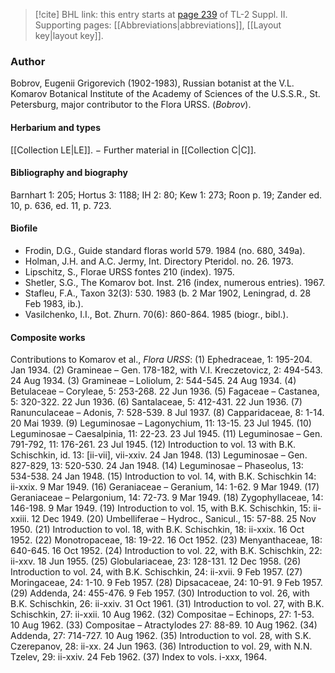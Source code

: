 > [!cite] BHL link: this entry starts at [page 239](https://www.biodiversitylibrary.org/item/103859#page/249/mode/1up) of TL-2 Suppl. II.
> Supporting pages: [[Abbreviations|abbreviations]], [[Layout key|layout key]].

### Author

Bobrov, Eugenii Grigorevich (1902-1983), Russian botanist at the V.L. Komarov Botanical Institute of the Academy of Sciences of the U.S.S.R., St. Petersburg, major contributor to the Flora URSS. (*Bobrov*).

#### Herbarium and types

[[Collection LE|LE]]. − Further material in [[Collection C|C]].

#### Bibliography and biography

Barnhart 1: 205; Hortus 3: 1188; IH 2: 80; Kew 1: 273; Roon p. 19; Zander ed. 10, p. 636, ed. 11, p. 723.

#### Biofile

- Frodin, D.G., Guide standard floras world 579. 1984 (no. 680, 349a).
- Holman, J.H. and A.C. Jermy, Int. Directory Pteridol. no. 26. 1973.
- Lipschitz, S., Florae URSS fontes 210 (index). 1975.
- Shetler, S.G., The Komarov bot. Inst. 216 (index, numerous entries). 1967.
- Stafleu, F.A., Taxon 32(3): 530. 1983 (b. 2 Mar 1902, Leningrad, d. 28 Feb 1983, ib.).
- Vasilchenko, I.I., Bot. Zhurn. 70(6): 860-864. 1985 (biogr., bibl.).

#### Composite works

Contributions to Komarov et al., *Flora URSS*:
(1) Ephedraceae, 1: 195-204. Jan 1934.
(2) Gramineae – Gen. 178-182, with V.I. Kreczetovicz, 2: 494-543. 24 Aug 1934.
(3) Gramineae – Loliolum, 2: 544-545. 24 Aug 1934.
(4) Betulaceae – Coryleae, 5: 253-268. 22 Jun 1936.
(5) Fagaceae – Castanea, 5: 320-322. 22 Jun 1936.
(6) Santalaceae, 5: 412-431. 22 Jun 1936.
(7) Ranunculaceae – Adonis, 7: 528-539. 8 Jul 1937.
(8) Capparidaceae, 8: 1-14. 20 Mai 1939.
(9) Leguminosae – Lagonychium, 11: 13-15. 23 Jul 1945.
(10) Leguminosae – Caesalpinia, 11: 22-23. 23 Jul 1945.
(11) Leguminosae – Gen. 791-792, 11: 176-261. 23 Jul 1945.
(12) Introduction to vol. 13 with B.K. Schischkin, id. 13: \[ii-vii\], vii-xxiv. 24 Jan 1948.
(13) Leguminosae – Gen. 827-829, 13: 520-530. 24 Jan 1948.
(14) Leguminosae – Phaseolus, 13: 534-538. 24 Jan 1948.
(15) Introduction to vol. 14, with B.K. Schischkin 14: ii-xxix. 9 Mar 1949.
(16) Geraniaceae – Geranium, 14: 1-62. 9 Mar 1949.
(17) Geraniaceae – Pelargonium, 14: 72-73. 9 Mar 1949.
(18) Zygophyllaceae, 14: 146-198. 9 Mar 1949.
(19) Introduction to vol. 15, with B.K. Schischkin, 15: ii-xxiii. 12 Dec 1949.
(20) Umbelliferae – Hydroc., Sanicul., 15: 57-88. 25 Nov 1950.
(21) Introduction to vol. 18, with B.K. Schischkin, 18: ii-xxix. 16 Oct 1952.
(22) Monotropaceae, 18: 19-22. 16 Oct 1952.
(23) Menyanthaceae, 18: 640-645. 16 Oct 1952.
(24) Introduction to vol. 22, with B.K. Schischkin, 22: ii-xxv. 18 Jun 1955.
(25) Globulariaceae, 23: 128-131. 12 Dec 1958.
(26) Introduction to vol. 24, with B.K. Schischkin, 24: ii-xvii. 9 Feb 1957.
(27) Moringaceae, 24: 1-10. 9 Feb 1957.
(28) Dipsacaceae, 24: 10-91. 9 Feb 1957.
(29) Addenda, 24: 455-476. 9 Feb 1957.
(30) Introduction to vol. 26, with B.K. Schischkin, 26: ii-xxiv. 31 Oct 1961. (31) Introduction to vol. 27, with B.K. Schischkin, 27: ii-xxii. 10 Aug 1962. (32) Compositae – Echinops, 27: 1-53. 10 Aug 1962.
(33) Compositae – Atractylodes 27: 88-89. 10 Aug 1962.
(34) Addenda, 27: 714-727. 10 Aug 1962.
(35) Introduction to vol. 28, with S.K. Czerepanov, 28: ii-xx. 24 Jun 1963. (36) Introduction to vol. 29, with N.N. Tzelev, 29: ii-xxiv. 24 Feb 1962.
(37) Index to vols. i-xxx, 1964.

